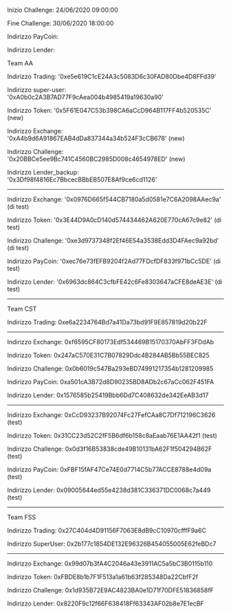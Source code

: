 Inizio Challenge: 24/06/2020 09:00:00

Fine Challenge: 30/06/2020 18:00:00


Indirizzo PayCoin:

Indirizzo Lender:



Team AA

Indirizzo Trading: '0xe5e619C1cE24A3c5083D6c30FAD80Dbe4D8FFd39'

Indirizzo super-user: '0xA0b0c2A3B7AD77F9cAea004b4985419a19630a90'

Indirizzo Token: '0x5F61E047C53b398CA6aCcD964B117FF4b520535C'  (new)

Indirizzo Exchange: '0xA4b9d6A91867EAB4dDa837344a34b524F3cCB678' (new)

Indirizzo Challenge: '0x20BBCe5ee9Bc741C4560BC2985D008c4654978ED' (new)

Indirizzo Lender_backup: '0x3Df98f4816Ec7BbcecBBbEB507E8Af9ce6cd1126'

****************************************************************************
Indirizzo Exchange: '0x0976D665f544CB7180a5d0581e7C6A2098AAec9a' (di test)

Indirizzo Token: '0x3E44D9A0cD140d574434462A620E770cA67c9e82' (di test)

Indirizzo Challenge: '0xe3d9737348f2Ef46E54a3538Edd3D4FAec9a92bd' (di test)

Indirizzo PayCoin: '0xec76e73fEFB9204f2Ad77FDcfDF833f971bCc5DE' (di test)

Indirizzo Lender: '0x6963dc864C3cfbFE42c6Fe8303647aCFE8deAE3E' (di test)
****************************************************************************


Team CST

Indirizzo Trading: 0xe6a2234764Bd7a41Da73bd91F9E857819d20b22F

****************************************************************************
Indirizzo Exchange: 0xf6595CF80173Edf534469B15170370AbFF3FDdAb

Indirizzo Token:    0x247aC570E31C7B07829Ddc4B284AB5Bb55BEC825

Indirizzo Challenge:  0x0b6019c547Ba293eBD74991217354b1281209985

Indirizzo PayCoin:  0xa501cA3B72d8D90235BD8ADb2c67aCc062F451FA

Indirizzo Lender:   0x1576585b25419Bbb6Dd7C408632de342EeAB3d17
****************************************************************************
Indirizzo Exchange: 0xCcD93237B92074Fc27FefCAa8C7Df712196C3626      (test)

Indirizzo Token: 0x31CC23d52C2fF5B6df6b158c8aEaab76E1AA42f1         (test)

Indirizzo Challenge: 0x0d3f16B53838cde49B10131bA62F1f504294B62F     (test)

Indirizzo PayCoin: 0xFBF15fAF47Ce74E0d7714C5b77ACCE8788e4d09a       (test)

Indirizzo Lender: 0x09005644ed55e4238d381C336371DC0068c7a449        (test)

****************************************************************************

Team FSS

Indirizzo Trading: 0x27C404d4D91156F7063E8dB9cC10970cfffF9a6C

Indirizzo SuperUser: 0x2b177c1854DE132E96326B454055005E62feBDc7

****************************************************************************
Indirizzo Exchange: 0x99d07b3fA4C2046a43e3911AC5a5bC3B0115b110

Indirizzo Token: 0xFBDE8b1b7F1F513a1a61b63f285348Da22CbfF2f

Indirizzo Challenge: 0x1d935B72E9AC4823BA0e1D71f70DFE51836858fF

Indirizzo Lender: 0x8220F9c12f66F638418Ff63343AF02b8e7E1ecBF

